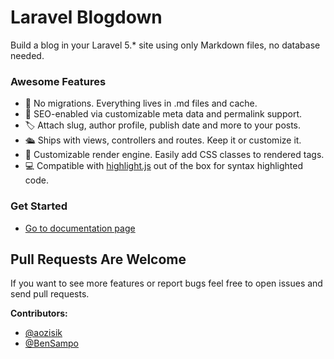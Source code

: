 Laravel Blogdown
=====================

Build a blog in your Laravel 5.* site using only Markdown files, no database needed.

### Awesome Features

- 📝 No migrations. Everything lives in .md files and cache.
- 🧭  SEO-enabled via customizable meta data and permalink support.
- 🏷 Attach slug, author profile, publish date and more to your posts.
- 🛳 Ships with views, controllers and routes. Keep it or customize it.
- 💉 Customizable render engine. Easily add CSS classes to rendered tags.
- 💻 Compatible with [highlight.js](https://highlightjs.org/) out of the box for syntax highlighted code.

### Get Started

* [Go to documentation page](https://swiftmade.github.io/blogdown/)
	
## Pull Requests Are Welcome

If you want to see more features or report bugs feel free to open issues and send pull requests.

**Contributors:**

* [@aozisik](https://github.com/aozisik)
* [@BenSampo](https://github.com/BenSampo)
